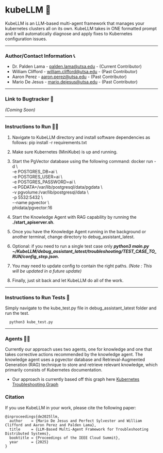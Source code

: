 # kubeLLM 🤖

KubeLLM is an LLM-based multi-agent framework that manages your kubernetes clusters all on its own. KubeLLM takes in ONE formatted prompt and it will automatically diagnose and apply fixes to Kubernetes configuration issues. 

---

### Author/Contact Information 📞
- Dr. Palden Lama - palden.lama@utsa.edu - (Current Contributor)
- William Clifford - william.clifford@utsa.edu - (Past Contributor)
- Aaron Perez - aaron.perez@utsa.edu - (Past Contributor)
- Mario De Jesus - mario.dejesus@utsa.edu - (Past Contributor)

---

### Link to Bugtracker 🐛
*(Coming Soon)*

---

### Instructions to Run 🏃💨
1. Navigate to KubeLLM directory and install software dependencies as follows:
   pip install -r requirements.txt
2. Make sure Kubernetes (MiniKube) is up and running.
3. Start the PgVector database using the following command:
   docker run -d \\   
  -e POSTGRES_DB=ai \\   
  -e POSTGRES_USER=ai \\   
  -e POSTGRES_PASSWORD=ai \\   
  -e PGDATA=/var/lib/postgresql/data/pgdata \\   
  -v pgvolume:/var/lib/postgresql/data \\   
  -p 5532:5432 \\   
  --name pgvector \\   
  phidata/pgvector:16

4. Start the Knowledge Agent with RAG capability by running the **./start_apiserver.sh**.
5. Once you have the Knowledge Agent running in the background or another terminal, change directory to debug_assistant_latest.
6. Optional: if you need to run a single test case only
   ***python3 main.py ~/KubeLLM/debug_assistant_latest/troubleshooting/TEST_CASE_TO_RUN/config_step.json.***
7. You may need to update config to contain the right paths. *(Note : This will be updated in a future update)*
8. Finally, just sit back and let KubeLLM do all of the work.

---

### Instructions to Run Tests 📝
Simply navigate to the kube_test.py file in debug_assistant_latest folder and run the test.
```
  python3 kube_test.py
```

---

### Agents 🕵️‍♀️
Currently our approach uses two agents, one for knowledge and one that takes corrective actions recommended by the knowledge agent. The knowledge agent uses a pgvector database and Retrieval-Augmented Generation (RAG) technique to store and retrieve relevant knowledge, which primarily consists of Kubernetes documentation.

* Our approach is currently based off this graph here [Kubernetes Troubleshooting Graph](https://learnk8s.io/troubleshooting-deployments)

### Citation
If you use KubeLLM in your work, please cite the following paper:
```
@inproceedings{de2025llm,
  author    = {Mario De Jesus and Perfect Sylvester and William Clifford and Aaron Perez and Palden Lama},
  title     = {LLM-Based Multi-Agent Framework for Troubleshooting Distributed Systems},
  booktitle = {Proceedings of the IEEE Cloud Summit},
  year      = {2025}
}
```
